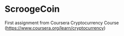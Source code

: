 # ScroogeCoin
First assignment from Coursera Cryptocurrency Course (https://www.coursera.org/learn/cryptocurrency)
